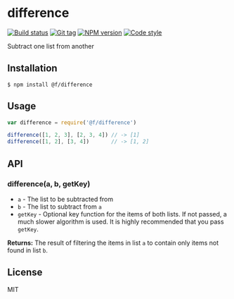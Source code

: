 
# difference

[![Build status][travis-image]][travis-url]
[![Git tag][git-image]][git-url]
[![NPM version][npm-image]][npm-url]
[![Code style][standard-image]][standard-url]

Subtract one list from another

## Installation

    $ npm install @f/difference

## Usage

```js
var difference = require('@f/difference')

difference([1, 2, 3], [2, 3, 4]) // -> [1]
difference([1, 2], [3, 4])       // -> [1, 2]
```

## API

### difference(a, b, getKey)

- `a` - The list to be subtracted from
- `b` - The list to subtract from `a`
- `getKey` - Optional key function for the items of both lists. If not passed, a much slower algorithm is used. It is highly recommended that you pass `getKey`.

**Returns:** The result of filtering the items in list `a` to contain only items not found in list `b`.

## License

MIT

[travis-image]: https://img.shields.io/travis/micro-js/difference.svg?style=flat-square
[travis-url]: https://travis-ci.org/micro-js/difference
[git-image]: https://img.shields.io/github/tag/micro-js/difference.svg?style=flat-square
[git-url]: https://github.com/micro-js/difference
[standard-image]: https://img.shields.io/badge/code%20style-standard-brightgreen.svg?style=flat-square
[standard-url]: https://github.com/feross/standard
[npm-image]: https://img.shields.io/npm/v/@f/difference.svg?style=flat-square
[npm-url]: https://npmjs.org/package/@f/difference
